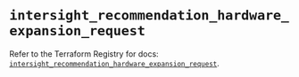 # `intersight_recommendation_hardware_expansion_request`

Refer to the Terraform Registry for docs: [`intersight_recommendation_hardware_expansion_request`](https://registry.terraform.io/providers/ciscodevnet/intersight/1.0.71/docs/resources/recommendation_hardware_expansion_request).
